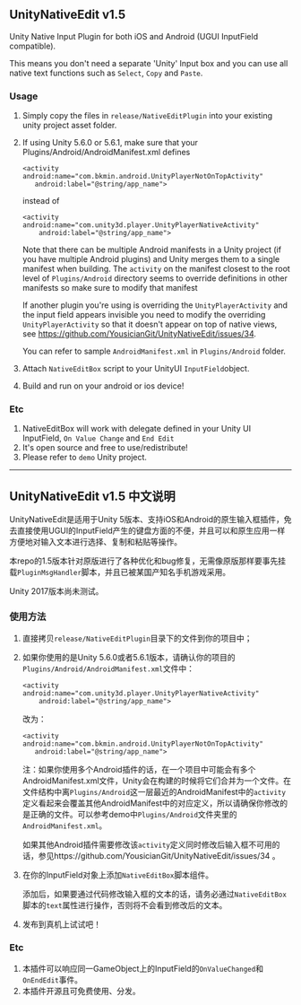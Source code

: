 ## UnityNativeEdit v1.5
Unity Native Input Plugin for both iOS and Android (UGUI InputField compatible).

This means you don't need a separate 'Unity' Input box and you can use all native text functions such as `Select`, `Copy` and `Paste`.

### Usage
1. Simply copy the files in `release/NativeEditPlugin` into your existing unity project asset folder.
2. If using Unity 5.6.0 or 5.6.1, make sure that your Plugins/Android/AndroidManifest.xml defines 
    ```
    <activity android:name="com.bkmin.android.UnityPlayerNotOnTopActivity"
       android:label="@string/app_name">
    ```
    instead of
    ```
    <activity android:name="com.unity3d.player.UnityPlayerNativeActivity"
        android:label="@string/app_name">
    ```
    Note that there can be multiple Android manifests in a Unity project (if you have multiple Android plugins) and Unity merges them to a single manifest when building. The `activity` on the manifest closest to the root level of `Plugins/Android` directory seems to override definitions in other manifests so make sure to modify that manifest

    If another plugin you're using is overriding the `UnityPlayerActivity` and the input field appears invisible you need to modify the overriding `UnityPlayerActivity` so that it doesn't appear on top of native views, see https://github.com/YousicianGit/UnityNativeEdit/issues/34.
    
    You can refer to sample `AndroidManifest.xml` in `Plugins/Android` folder.
 
3. Attach ```NativeEditBox``` script to your UnityUI ```InputField```object.
4. Build and run on your android or ios device!

### Etc
1. NativeEditBox will work with delegate defined in your Unity UI InputField, `On Value Change` and `End Edit`
2. It's open source and free to use/redistribute!
3. Please refer to `demo` Unity project.

- - -
## UnityNativeEdit v1.5 中文说明
UnityNativeEdit是适用于Unity 5版本、支持iOS和Android的原生输入框插件，免去直接使用UGUI的InputField产生的键盘方面的不便，并且可以和原生应用一样方便地对输入文本进行选择、复制和粘贴等操作。

本repo的1.5版本针对原版进行了各种优化和bug修复，无需像原版那样要事先挂载`PluginMsgHandler`脚本，并且已被某国产知名手机游戏采用。

Unity 2017版本尚未测试。

### 使用方法
1. 直接拷贝`release/NativeEditPlugin`目录下的文件到你的项目中；
2. 如果你使用的是Unity 5.6.0或者5.6.1版本，请确认你的项目的`Plugins/Android/AndroidManifest.xml`文件中：
    ```
    <activity android:name="com.unity3d.player.UnityPlayerNativeActivity"
        android:label="@string/app_name">
    ```
    改为：
    ```
    <activity android:name="com.bkmin.android.UnityPlayerNotOnTopActivity"
       android:label="@string/app_name">
    ```
    注：如果你使用多个Android插件的话，在一个项目中可能会有多个AndroidManifest.xml文件，Unity会在构建的时候将它们合并为一个文件。在文件结构中离`Plugins/Android`这一层最近的AndroidManifest中的`activity`定义看起来会覆盖其他AndroidManifest中的对应定义，所以请确保你修改的是正确的文件。可以参考demo中`Plugins/Android`文件夹里的`AndroidManifest.xml`。

    如果其他Android插件需要修改该`activity`定义同时修改后输入框不可用的话，参见https://github.com/YousicianGit/UnityNativeEdit/issues/34 。
3. 在你的InputField对象上添加`NativeEditBox`脚本组件。

    添加后，如果要通过代码修改输入框的文本的话，请务必通过`NativeEditBox`脚本的`text`属性进行操作，否则将不会看到修改后的文本。
4. 发布到真机上试试吧！

### Etc
1. 本插件可以响应同一GameObject上的InputField的`OnValueChanged`和`OnEndEdit`事件。
2. 本插件开源且可免费使用、分发。
